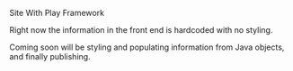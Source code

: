 Site With Play Framework

Right now the information in the front end is hardcoded with no styling.

Coming soon will be styling and populating information from Java objects, and finally publishing. 

